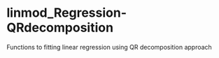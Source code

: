 # linmod_Regression-QRdecomposition
Functions to fitting linear regression using QR decomposition approach
